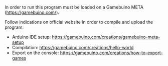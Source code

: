 In order to run this program must be loaded on a Gamebuino META (https://gamebuino.com/).

Follow indications on official website in order to compile and upload the program:
* Arduino IDE setup: https://gamebuino.com/creations/gamebuino-meta-setup
* Compilation: https://gamebuino.com/creations/hello-world
* Export on the console: https://gamebuino.com/creations/how-to-export-games

